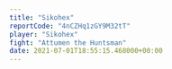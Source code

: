 ```yaml
---
title: "Sikohex"
reportCode: "4nCZHq1zGY9M32tT"
player: "Sikohex"
fight: "Attumen the Huntsman"
date: 2021-07-01T18:55:15.468000+00:00
---
```

